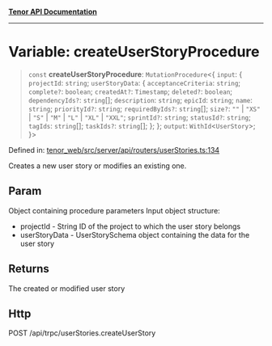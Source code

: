 [**Tenor API Documentation**](../../README.md)

***

# Variable: createUserStoryProcedure

> `const` **createUserStoryProcedure**: `MutationProcedure`\<\{ `input`: \{ `projectId`: `string`; `userStoryData`: \{ `acceptanceCriteria`: `string`; `complete?`: `boolean`; `createdAt?`: `Timestamp`; `deleted?`: `boolean`; `dependencyIds?`: `string`[]; `description`: `string`; `epicId`: `string`; `name`: `string`; `priorityId?`: `string`; `requiredByIds?`: `string`[]; `size?`: `""` \| `"XS"` \| `"S"` \| `"M"` \| `"L"` \| `"XL"` \| `"XXL"`; `sprintId?`: `string`; `statusId?`: `string`; `tagIds`: `string`[]; `taskIds?`: `string`[]; \}; \}; `output`: `WithId`\<`UserStory`\>; \}\>

Defined in: [tenor\_web/src/server/api/routers/userStories.ts:134](https://github.com/Apantli/Tenor/blob/293d0ddb2d5307c4150fcd161249995fd5278c7d/tenor_web/src/server/api/routers/userStories.ts#L134)

Creates a new user story or modifies an existing one.

## Param

Object containing procedure parameters
Input object structure:
- projectId - String ID of the project to which the user story belongs
- userStoryData - UserStorySchema object containing the data for the user story

## Returns

The created or modified user story

## Http

POST /api/trpc/userStories.createUserStory
